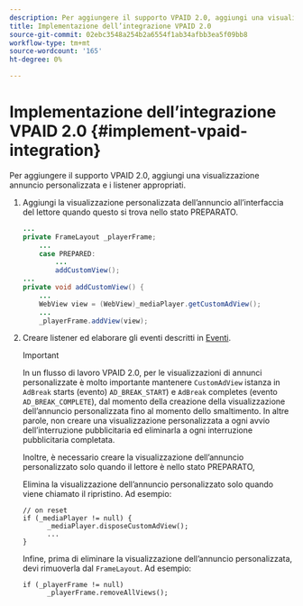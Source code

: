 ```yaml
---
description: Per aggiungere il supporto VPAID 2.0, aggiungi una visualizzazione annuncio personalizzata e i listener appropriati.
title: Implementazione dell’integrazione VPAID 2.0
source-git-commit: 02ebc3548a254b2a6554f1ab34afbb3ea5f09bb8
workflow-type: tm+mt
source-wordcount: '165'
ht-degree: 0%

---
```


# Implementazione dell’integrazione VPAID 2.0 {#implement-vpaid-integration}

Per aggiungere il supporto VPAID 2.0, aggiungi una visualizzazione annuncio personalizzata e i listener appropriati.

1. Aggiungi la visualizzazione personalizzata dell’annuncio all’interfaccia del lettore quando questo si trova nello stato PREPARATO.

   ```java
   ... 
   private FrameLayout _playerFrame; 
       ... 
       case PREPARED: 
           ... 
           addCustomView(); 
   ... 
   private void addCustomView() { 
       ... 
       WebView view = (WebView)_mediaPlayer.getCustomAdView(); 
       ... 
       _playerFrame.addView(view);
   ```

1. Creare listener ed elaborare gli eventi descritti in [Eventi](../../../../tvsdk-3x-android-prog/android-3x-events-notifications/events-summary/android-3x-events-summary.md).

   >[!IMPORTANT]
   >
   >In un flusso di lavoro VPAID 2.0, per le visualizzazioni di annunci personalizzate è molto importante mantenere `CustomAdView` istanza in `AdBreak` starts (evento) `AD_BREAK_START`) e `AdBreak` completes (evento `AD_BREAK_COMPLETE`), dal momento della creazione della visualizzazione dell’annuncio personalizzata fino al momento dello smaltimento. In altre parole, non creare una visualizzazione personalizzata a ogni avvio dell’interruzione pubblicitaria ed eliminarla a ogni interruzione pubblicitaria completata.
   >
   >
   >Inoltre, è necessario creare la visualizzazione dell’annuncio personalizzato solo quando il lettore è nello stato PREPARATO,
   >
   >
   >Elimina la visualizzazione dell’annuncio personalizzato solo quando viene chiamato il ripristino. Ad esempio:
   >
   >```
   >// on reset 
   >if (_mediaPlayer != null) { 
   >       _mediaPlayer.disposeCustomAdView(); 
   >       ... 
   >} 
   >
   >```
   >
   >Infine, prima di eliminare la visualizzazione dell’annuncio personalizzata, devi rimuoverla dal `FrameLayout`. Ad esempio:
   >
   >```
   >if (_playerFrame != null) 
   >       _playerFrame.removeAllViews(); 
   >```
